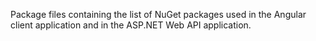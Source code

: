 Package files containing the list of NuGet packages used in the Angular client application and in the ASP.NET Web API application.
